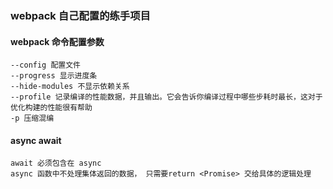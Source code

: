 ### webpack 自己配置的练手项目

#### webpack 命令配置参数
```
--config 配置文件
--progress 显示进度条
--hide-modules 不显示依赖关系
--profile 记录编译的性能数据，并且输出。它会告诉你编译过程中哪些步耗时最长，这对于优化构建的性能很有帮助
-p 压缩混编
```

#### async await
```
await 必须包含在 async
async 函数中不处理集体返回的数据， 只需要return <Promise> 交给具体的逻辑处理
```